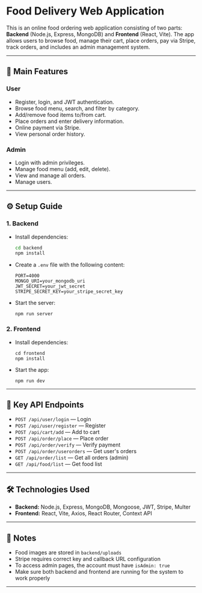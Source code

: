 # Food Delivery Web Application

This is an online food ordering web application consisting of two parts: **Backend** (Node.js, Express, MongoDB) and **Frontend** (React, Vite). The app allows users to browse food, manage their cart, place orders, pay via Stripe, track orders, and includes an admin management system.

---

## 🚀 Main Features

### User
- Register, login, and JWT authentication.
- Browse food menu, search, and filter by category.
- Add/remove food items to/from cart.
- Place orders and enter delivery information.
- Online payment via Stripe.
- View personal order history.

### Admin
- Login with admin privileges.
- Manage food menu (add, edit, delete).
- View and manage all orders.
- Manage users.

---

## ⚙️ Setup Guide

### 1. Backend

- Install dependencies:
    ```bash
    cd backend
    npm install
    ```
- Create a `.env` file with the following content:
    ```
    PORT=4000
    MONGO_URI=your_mongodb_uri
    JWT_SECRET=your_jwt_secret
    STRIPE_SECRET_KEY=your_stripe_secret_key
    ```
- Start the server:
    ```
    npm run server
    ```

### 2. Frontend

- Install dependencies:
    ```
    cd frontend
    npm install
    ```
- Start the app:
    ```
    npm run dev
    ```

---

## 🔗 Key API Endpoints

- `POST /api/user/login` — Login
- `POST /api/user/register` — Register
- `POST /api/cart/add` — Add to cart
- `POST /api/order/place` — Place order
- `POST /api/order/verify` — Verify payment
- `POST /api/order/userorders` — Get user's orders
- `GET /api/order/list` — Get all orders (admin)
- `GET /api/food/list` — Get food list

---

## 🛠️ Technologies Used

- **Backend:** Node.js, Express, MongoDB, Mongoose, JWT, Stripe, Multer
- **Frontend:** React, Vite, Axios, React Router, Context API

---

## 📌 Notes

- Food images are stored in `backend/uploads`
- Stripe requires correct key and callback URL configuration
- To access admin pages, the account must have `isAdmin: true`
- Make sure both backend and frontend are running for the system to work properly

---
